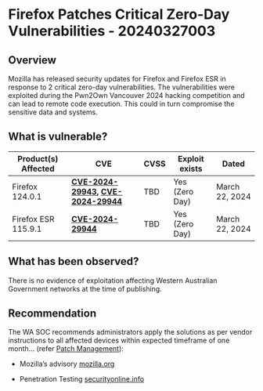 # Firefox Patches Critical Zero-Day Vulnerabilities - 20240327003

## Overview

Mozilla has released security updates for Firefox and Firefox ESR in response to 2 critical zero-day vulnerabilities. The vulnerabilities were exploited during the Pwn2Own Vancouver 2024 hacking competition and can lead to remote code execution. This could in turn compromise the sensitive data and systems.

## What is vulnerable?

| Product(s) Affected | CVE                                                                                                                                                                                                                                          |  CVSS  | Exploit exists | Dated          |
| ------------------- | -------------------------------------------------------------------------------------------------------------------------------------------------------------------------------------------------------------------------------------------- | --- | -------------- | -------------- |
| Firefox 124.0.1     | **[CVE-2024-29943](https://nvd.nist.gov/vuln/detail/CVE-2024-29943 "https://nvd.nist.gov/vuln/detail/CVE-2024-29943"), [CVE-2024-29944](https://nvd.nist.gov/vuln/detail/CVE-2024-29944 "https://nvd.nist.gov/vuln/detail/CVE-2024-29944")** |  TBD     | Yes (Zero Day) | March 22, 2024 |
| Firefox ESR 115.9.1 | **[CVE-2024-29944](https://nvd.nist.gov/vuln/detail/CVE-2024-29944 "https://nvd.nist.gov/vuln/detail/CVE-2024-29944")**                                                                                                                      |  TBD     | Yes (Zero Day) | March 22, 2024 |

## What has been observed?

There is no evidence of exploitation affecting Western Australian Government networks at the time of publishing.

## Recommendation

The WA SOC recommends administrators apply the solutions as per vendor instructions to all affected devices within expected timeframe of one month... (refer [Patch Management](../guidelines/patch-management.md)):

- Mozilla’s advisory [mozilla.org](https://www.mozilla.org/security/advisories/mfsa2024-15/)

- Penetration Testing [securityonline.info](https://securityonline.info/cve-2024-29944-cve-2024-29943-firefox-pwn2own/)
